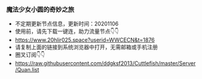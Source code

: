 ### 魔法少女小圆的奇妙之旅
- 不定期更新节点信息，更新时间：20201106    
- 使用前，请先下载一键连，助力流量节点👇👇
- https://www.20hlir025.space?userid=WWCECN&t=1876  
- 请复制上面的链接到系统浏览器中打开，无需邮箱或手机注册  
- 圈叉订阅👇👇 
- https://raw.githubusercontent.com/ddgksf2013/Cuttlefish/master/Server/Quan.list  
